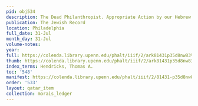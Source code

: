 ```yaml
---
pid: obj534
description: The Dead Philanthropist. Appropriate Action by our Hebrew Ministers.
publication: The Jewish Record
location: Philadelphia
full_date: 31-Jul
month_day: 31-Jul
volume-notes:
year:
full: https://colenda.library.upenn.edu/phalt/iiif/2/ark81431p35d8nw83%2FSHA256E-s7430004--08aa556c18f31421f6a78eafdfb0f5473528e45faae5f11fe7cf8705943988d6.jpeg/full/3500,/0/default.jpg
thumb: https://colenda.library.upenn.edu/phalt/iiif/2/ark81431p35d8nw83%2FSHA256E-s7430004--08aa556c18f31421f6a78eafdfb0f5473528e45faae5f11fe7cf8705943988d6.jpeg/full/!200,200/0/default.jpg
index_terms: Hendricks, Thomas A.
toc: '548'
manifest: https://colenda.library.upenn.edu/phalt/iiif/2/81431-p35d8nw83/manifest
order: '533'
layout: qatar_item
collection: morais_ledger
---
```

